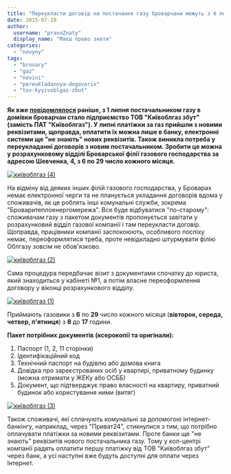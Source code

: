 ```yaml
---
title: "Переукласти договір на постачання газу броварчани можуть з 6 по 29 число кожного місяця"
date: 2015-07-28
author: 
  username: "pravoZnaty"
  display_name: "Маєш право знати"
categories: 
  - "novyny"
tags: 
  - "brovary"
  - "gaz"
  - "novini"
  - "pereukladannya-dogovoriv"
  - "tov-kyyivoblgaz-zbut"
---
```


**Як вже [повідомлялося](https://mpz.brovary.org/z-1-lypnya-brovarchan-postachatyme-gazom-nova-kompaniya-dovedetsya-pereuklasty-dogovory/) раніше, з 1 липня постачальником газу в домівки броварчан стало підприємство ТОВ "Київоблгаз збут" (замість ПАТ "Київоблгаз"). У липні платіжки за газ прийшли з новими реквізитами, щоправда, оплатити їх можна лише в банку, електронні системи ще "не знають" нових реквізитів. Також виникла потреба у переукладанні договорів з новим постачальником. Зробити це можна у розрахунковому відділі Броварської філії газового господарства за адресою Шевченка, 4, з 6 по 29 число кожного місяця.**

[![київоблгаз (4)](https://mpz.brovary.org/wp-content/uploads/2015/07/kyyivoblgaz-4.jpg)](https://mpz.brovary.org/wp-content/uploads/2015/07/kyyivoblgaz-4.jpg)

На відміну від деяких інших філій газового господарства, у Броварах немає електронної черги та не планується укладання договорів вдома у споживачів, як це роблять інші комунальні служби, зокрема "Броваритеплоенергомережа". Все буде відбуватися "по-старому": споживачам газу з пакетом документів пропонується завітати у розрахунковий відділ газової компанії і там переукласти договір. Щоправда, працівники компанії заспокоюють, особливого поспіху немає, переоформлятися треба, проте невідкладно штурмувати філію Облгазу зовсім не обов'язково.

[![київоблгаз (2)](https://mpz.brovary.org/wp-content/uploads/2015/07/kyyivoblgaz-2.jpg)](https://mpz.brovary.org/wp-content/uploads/2015/07/kyyivoblgaz-2.jpg)

Сама процедура передбачає візит з документами спочатку до юриста, який знаходиться у кабінеті №1, а потім власне переоформлення договору у віконці розрахункового відділу.

[![київоблгаз (1)](https://mpz.brovary.org/wp-content/uploads/2015/07/kyyivoblgaz-1.jpg)](https://mpz.brovary.org/wp-content/uploads/2015/07/kyyivoblgaz-1.jpg)

Приймають газовики з **6** по **29** число кожного місяця (**вівторок, середа, четвер, п'ятниця**) з **8** до **17** години.

**Пакет потрібних документів (ксерокопії та оригінали):**

1. Паспорт (1, 2, 11 сторінки)
2. Ідентифікаційний код
3. Технічний паспорт на будівлю або домова книга
4. Довідка про зареєстрованих осіб у квартирі, приватному будинку (можна отримати у ЖЕКу або ОСББ)
5. Документ, що підтверджує право власності на квартиру, приватний будинок або користування ними (витяг)

[![київоблгаз (3)](https://mpz.brovary.org/wp-content/uploads/2015/07/kyyivoblgaz-3.jpg)](https://mpz.brovary.org/wp-content/uploads/2015/07/kyyivoblgaz-3.jpg)

Також споживачі, які сплачують комунальні за допомогою інтернет-банкінгу, наприклад, через "Приват24", стикнулися з тим, що потрібно оплачувати платіжки за новими реквізитами. Проте банки ще "не знають" реквізитів нового постачальника газу. Тому у кол-центрі компанії радять оплатити першу платіжку від ТОВ "Київоблгаз збут" через банк, а усі наступні вже будуть доступні для оплати через Інтернет.
